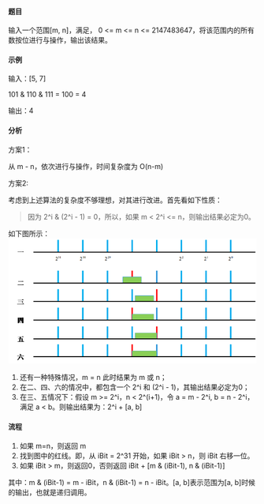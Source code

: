 #### 题目

输入一个范围[m, n]，满足， 0 <= m <= n <= 2147483647，将该范围内的所有数按位进行与操作，输出该结果。

#### 示例

输入：[5, 7]

101 & 110 & 111 = 100 = 4

输出：4

#### 分析

方案1：

从 m - n，依次进行与操作，时间复杂度为 O(n-m)

方案2:

考虑到上述算法的复杂度不够理想，对其进行改进。首先看如下性质：

> 因为 2^i & (2^i - 1) = 0，所以，如果 m < 2^i <= n，则输出结果必定为0。

如下图所示：
![](./picture/Leetcode201.png)

1. 还有一种特殊情况，m = n 此时结果为 m 或 n；
2. 在二、四、六的情况中，都包含一个 2^i 和 (2^i - 1)，其输出结果必定为0；
3. 在三、五情况下：假设 m >= 2^i，n < 2^(i+1)，令 a = m - 2^i, b = n - 2^i，满足 a < b。则输出结果为：2^i + [a, b]


#### 流程

1. 如果 m=n，则返回 m
2. 找到图中的红线。即，从 iBit = 2^31 开始，如果 iBit > n，则 iBit 右移一位。
3. 如果 iBit > m，则返回0，否则返回 iBit + [m & (iBit-1), n & (iBit-1)]

其中：m & (iBit-1) = m - iBit，n & (iBit-1) = n - iBit。[a, b]表示范围为[a, b]时候的输出，也就是递归调用。
